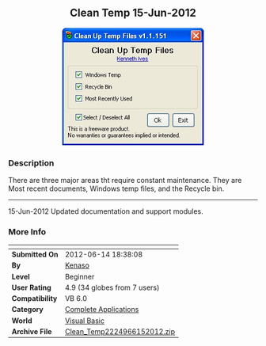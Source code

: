 ﻿<div align="center">

## Clean Temp  15\-Jun\-2012

<img src="PIC201010266144527.jpg">
</div>

### Description

There are three major areas tht require constant maintenance. They are Most recent documents, Windows temp files, and the Recycle bin.

----

15-Jun-2012 Updated documentation and support modules.
 
### More Info
 


<span>             |<span>
---                |---
**Submitted On**   |2012-06-14 18:38:08
**By**             |[Kenaso](https://github.com/Planet-Source-Code/PSCIndex/blob/master/ByAuthor/kenaso.md)
**Level**          |Beginner
**User Rating**    |4.9 (34 globes from 7 users)
**Compatibility**  |VB 6\.0
**Category**       |[Complete Applications](https://github.com/Planet-Source-Code/PSCIndex/blob/master/ByCategory/complete-applications__1-27.md)
**World**          |[Visual Basic](https://github.com/Planet-Source-Code/PSCIndex/blob/master/ByWorld/visual-basic.md)
**Archive File**   |[Clean\_Temp2224966152012\.zip](https://github.com/Planet-Source-Code/kenaso-clean-temp-15-jun-2012__1-73490/archive/master.zip)








